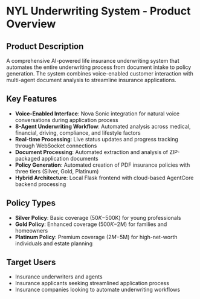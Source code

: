 # NYL Underwriting System - Product Overview

## Product Description
A comprehensive AI-powered life insurance underwriting system that automates the entire underwriting process from document intake to policy generation. The system combines voice-enabled customer interaction with multi-agent document analysis to streamline insurance applications.

## Key Features
- **Voice-Enabled Interface**: Nova Sonic integration for natural voice conversations during application process
- **8-Agent Underwriting Workflow**: Automated analysis across medical, financial, driving, compliance, and lifestyle factors
- **Real-time Processing**: Live status updates and progress tracking through WebSocket connections
- **Document Processing**: Automated extraction and analysis of ZIP-packaged application documents
- **Policy Generation**: Automated creation of PDF insurance policies with three tiers (Silver, Gold, Platinum)
- **Hybrid Architecture**: Local Flask frontend with cloud-based AgentCore backend processing

## Policy Types
- **Silver Policy**: Basic coverage ($50K-$500K) for young professionals
- **Gold Policy**: Enhanced coverage ($500K-$2M) for families and homeowners  
- **Platinum Policy**: Premium coverage ($2M-$5M) for high-net-worth individuals and estate planning

## Target Users
- Insurance underwriters and agents
- Insurance applicants seeking streamlined application process
- Insurance companies looking to automate underwriting workflows